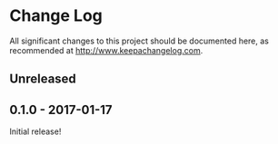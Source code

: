 # Change Log

All significant changes to this project should be documented here, as recommended at http://www.keepachangelog.com.

## Unreleased

## 0.1.0 - 2017-01-17

Initial release!
